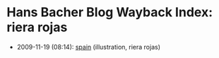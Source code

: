 # Hans Bacher Blog Wayback Index: riera rojas

* 2009-11-19 (08:14): [spain](https://web.archive.org/web/https://one1more2time3.wordpress.com/2009/11/19/spain/) (illustration, riera rojas)